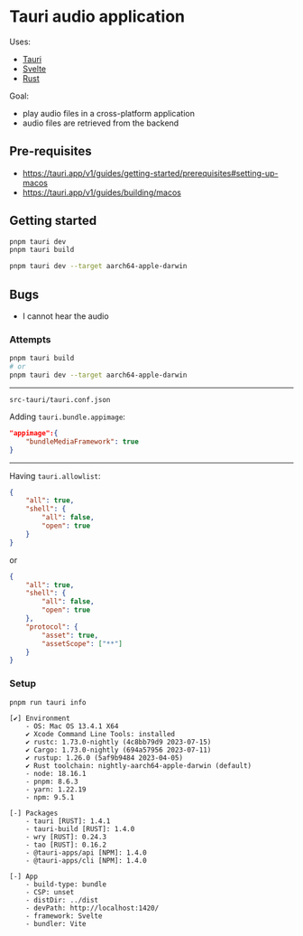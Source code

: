 # Tauri audio application

Uses:

- [Tauri](https://tauri.app/)
- [Svelte](https://svelte.dev/)
- [Rust](https://www.rust-lang.org/)

Goal:

- play audio files in a cross-platform application
- audio files are retrieved from the backend

## Pre-requisites

- https://tauri.app/v1/guides/getting-started/prerequisites#setting-up-macos
- https://tauri.app/v1/guides/building/macos

## Getting started

```bash
pnpm tauri dev
pnpm tauri build

pnpm tauri dev --target aarch64-apple-darwin
```

## Bugs

- I cannot hear the audio

### Attempts

```bash
pnpm tauri build
# or
pnpm tauri dev --target aarch64-apple-darwin
```

----

`src-tauri/tauri.conf.json`

Adding `tauri.bundle.appimage`: 

```json
"appimage":{
    "bundleMediaFramework": true
}
```

----

Having `tauri.allowlist`: 

```json
{
    "all": true,
    "shell": {
        "all": false,
        "open": true
    }
}
```

or

```json
{
    "all": true,
    "shell": {
        "all": false,
        "open": true
    },
    "protocol": {
        "asset": true,
        "assetScope": ["**"]
    }
}
```


### Setup

```bash
pnpm run tauri info
```

```
[✔] Environment
    - OS: Mac OS 13.4.1 X64
    ✔ Xcode Command Line Tools: installed
    ✔ rustc: 1.73.0-nightly (4c8bb79d9 2023-07-15)
    ✔ Cargo: 1.73.0-nightly (694a57956 2023-07-11)
    ✔ rustup: 1.26.0 (5af9b9484 2023-04-05)
    ✔ Rust toolchain: nightly-aarch64-apple-darwin (default)
    - node: 18.16.1
    - pnpm: 8.6.3
    - yarn: 1.22.19
    - npm: 9.5.1

[-] Packages
    - tauri [RUST]: 1.4.1
    - tauri-build [RUST]: 1.4.0
    - wry [RUST]: 0.24.3
    - tao [RUST]: 0.16.2
    - @tauri-apps/api [NPM]: 1.4.0
    - @tauri-apps/cli [NPM]: 1.4.0

[-] App
    - build-type: bundle
    - CSP: unset
    - distDir: ../dist
    - devPath: http://localhost:1420/
    - framework: Svelte
    - bundler: Vite
```
